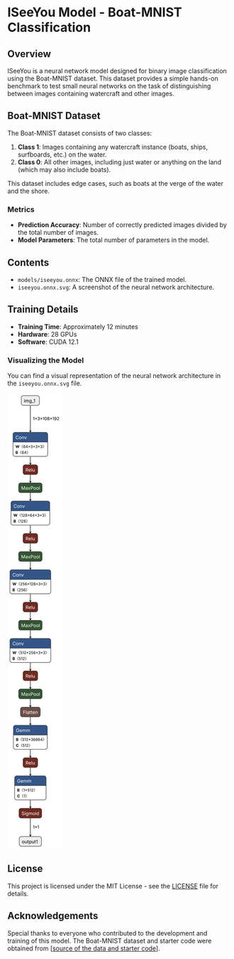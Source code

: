 # ISeeYou Model - Boat-MNIST Classification

## Overview

ISeeYou is a neural network model designed for binary image classification using the Boat-MNIST dataset. This dataset provides a simple hands-on benchmark to test small neural networks on the task of distinguishing between images containing watercraft and other images.

## Boat-MNIST Dataset

The Boat-MNIST dataset consists of two classes:
1. **Class 1**: Images containing any watercraft instance (boats, ships, surfboards, etc.) on the water.
2. **Class 0**: All other images, including just water or anything on the land (which may also include boats).

This dataset includes edge cases, such as boats at the verge of the water and the shore.

### Metrics

- **Prediction Accuracy**: Number of correctly predicted images divided by the total number of images.
- **Model Parameters**: The total number of parameters in the model.

## Contents

- `models/iseeyou.onnx`: The ONNX file of the trained model.
- `iseeyou.onnx.svg`: A screenshot of the neural network architecture.

## Training Details

- **Training Time**: Approximately 12 minutes
- **Hardware**: 28 GPUs
- **Software**: CUDA 12.1

### Visualizing the Model

You can find a visual representation of the neural network architecture in the `iseeyou.onnx.svg` file.

![Model Architecture](iseeyou.onnx.svg)

## License

This project is licensed under the MIT License - see the [LICENSE](LICENSE) file for details.

## Acknowledgements

Special thanks to everyone who contributed to the development and training of this model. The Boat-MNIST dataset and starter code were obtained from [[source of the data and starter code](https://macvi.org/dataset)].
